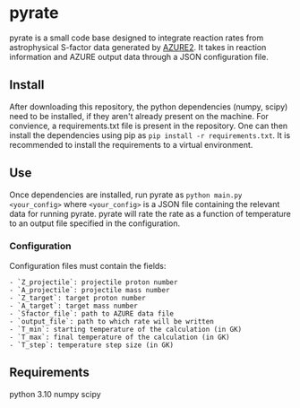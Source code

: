 # pyrate

pyrate is a small code base designed to integrate reaction rates from astrophysical S-factor data generated by [AZURE2](https://azure.nd.edu). It takes in reaction information and AZURE output data through a JSON configuration file.

## Install

After downloading this repository, the python dependencies (numpy, scipy) need to be installed, if they aren't already present on the machine. For convience, a requirements.txt file is present in the repository. One can then install the dependencies using pip as `pip install -r requirements.txt`. It is recommended to install the requirements to a virtual environment.

## Use

Once dependencies are installed, run pyrate as `python main.py <your_config>` where `<your_config>` is a JSON file containing the relevant data for running pyrate.
pyrate will rate the rate as a function of temperature to an output file specified in the configuration.

### Configuration

Configuration files must contain the fields:

    - `Z_projectile`: projectile proton number
    - `A_projectile`: projectile mass number
    - `Z_target`: target proton number
    - `A_target`: target mass number
    - `Sfactor_file`: path to AZURE data file
    - `output_file`: path to which rate will be written
    - `T_min`: starting temperature of the calculation (in GK)
    - `T_max`: final temperature of the calculation (in GK)
    - `T_step`: temperature step size (in GK)

## Requirements

python 3.10
numpy
scipy
